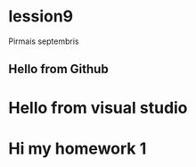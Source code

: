 # lession9
Pirmais septembris
## Hello from Github


##
# Hello from visual studio 
 # Hi my homework 1
